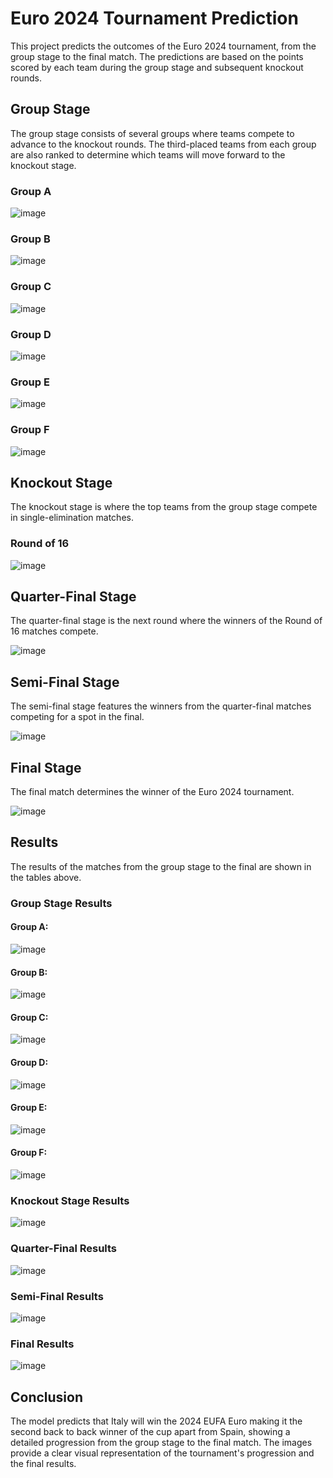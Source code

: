 # Euro 2024 Tournament Prediction

This project predicts the outcomes of the Euro 2024 tournament, from the group stage to the final match. The predictions are based on the points scored by each team during the group stage and subsequent knockout rounds.

## Group Stage

The group stage consists of several groups where teams compete to advance to the knockout rounds. The third-placed teams from each group are also ranked to determine which teams will move forward to the knockout stage.

### Group A
![image](https://github.com/ayeshkadike/UEFA-Euro-2024-Predictor/assets/146994029/7bf59221-6815-4716-86a1-294f1ed9c145)

### Group B
![image](https://github.com/ayeshkadike/UEFA-Euro-2024-Predictor/assets/146994029/276ac82c-360a-4713-a75c-b7e92aa00ef4)


### Group C
![image](https://github.com/ayeshkadike/UEFA-Euro-2024-Predictor/assets/146994029/78ac7ae1-aa64-47c6-9c28-2c81eeed99bd)


### Group D
![image](https://github.com/ayeshkadike/UEFA-Euro-2024-Predictor/assets/146994029/a73264e8-ec6f-449b-aca6-8e4a22cc8443)


### Group E
![image](https://github.com/ayeshkadike/UEFA-Euro-2024-Predictor/assets/146994029/6988f390-1e5a-413e-aa43-55daf3e98a0b)


### Group F
![image](https://github.com/ayeshkadike/UEFA-Euro-2024-Predictor/assets/146994029/6f0ff240-4126-408c-b979-639d2a09dd5a)


## Knockout Stage

The knockout stage is where the top teams from the group stage compete in single-elimination matches.

### Round of 16
![image](https://github.com/ayeshkadike/UEFA-Euro-2024-Predictor/assets/146994029/91647059-943c-4610-99df-924dd8e01db9)


## Quarter-Final Stage

The quarter-final stage is the next round where the winners of the Round of 16 matches compete.

![image](https://github.com/ayeshkadike/UEFA-Euro-2024-Predictor/assets/146994029/3095d235-cbcf-43c9-9e3c-1528db6ba3ea)


## Semi-Final Stage

The semi-final stage features the winners from the quarter-final matches competing for a spot in the final.

![image](https://github.com/ayeshkadike/UEFA-Euro-2024-Predictor/assets/146994029/e1767643-0b7d-4134-ab49-f949422c42a7)


## Final Stage

The final match determines the winner of the Euro 2024 tournament.

![image](https://github.com/ayeshkadike/UEFA-Euro-2024-Predictor/assets/146994029/7d5b8c46-68d6-4f97-8bc2-30cc6f566885)


## Results

The results of the matches from the group stage to the final are shown in the tables above.

### Group Stage Results
#### Group A:
![image](https://github.com/ayeshkadike/UEFA-Euro-2024-Predictor/assets/146994029/e98f0f57-939c-42fe-a05e-1a6a5c2c0591)

#### Group B:
![image](https://github.com/ayeshkadike/UEFA-Euro-2024-Predictor/assets/146994029/d7d21d1c-763b-4fbe-9f2e-5c07baf2887e)

#### Group C:
![image](https://github.com/ayeshkadike/UEFA-Euro-2024-Predictor/assets/146994029/2ce7fbeb-1da3-4aeb-bc1f-ed679a64f181)

#### Group D:
![image](https://github.com/ayeshkadike/UEFA-Euro-2024-Predictor/assets/146994029/c6037fd0-f0dc-4a65-8fdd-c07426733b9a)

#### Group E:
![image](https://github.com/ayeshkadike/UEFA-Euro-2024-Predictor/assets/146994029/3f7dad37-3f3f-4718-9ddd-fbd3a5b06c57)

#### Group F:
![image](https://github.com/ayeshkadike/UEFA-Euro-2024-Predictor/assets/146994029/0ce3e718-8375-4e61-97b0-21009b7fea86)


### Knockout Stage Results
![image](https://github.com/ayeshkadike/UEFA-Euro-2024-Predictor/assets/146994029/c2c421a4-b9d4-49c1-a98a-aad29af8d85d)


### Quarter-Final Results
![image](https://github.com/ayeshkadike/UEFA-Euro-2024-Predictor/assets/146994029/d484cd6a-3532-4a27-b5de-e148634e1ef3)


### Semi-Final Results
![image](https://github.com/ayeshkadike/UEFA-Euro-2024-Predictor/assets/146994029/b55b0404-67b3-4484-8dba-a690979f9645)


### Final Results
![image](https://github.com/ayeshkadike/UEFA-Euro-2024-Predictor/assets/146994029/e6edca06-b6e0-47f8-875b-a4dfcfeb5fad)


## Conclusion

The model predicts that Italy will win the 2024 EUFA Euro making it the second back to back winner of the cup apart from Spain, showing a detailed progression from the group stage to the final match. The images provide a clear visual representation of the tournament's progression and the final results.
